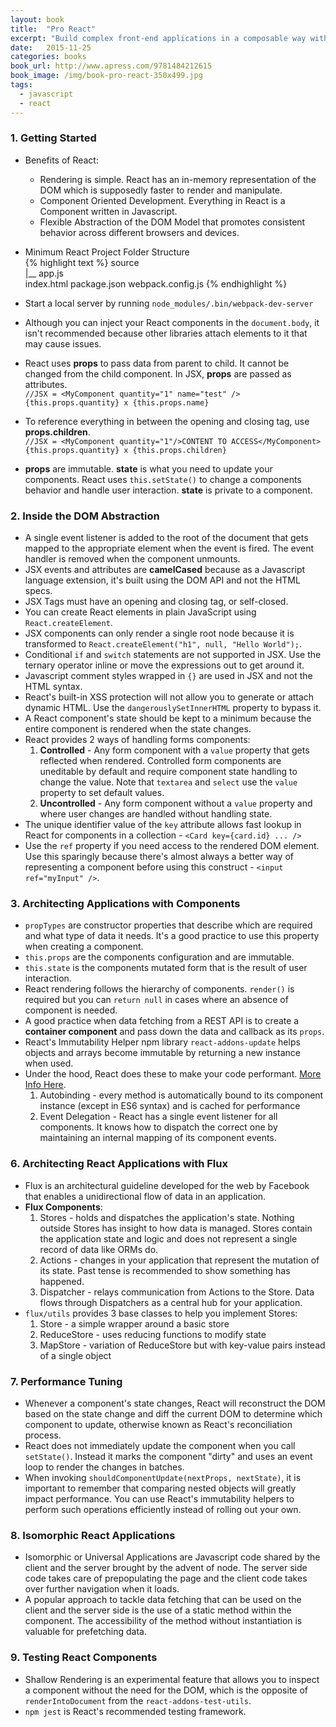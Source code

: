 ```yaml
---
layout: book
title:  "Pro React"
excerpt: "Build complex front-end applications in a composable way with React 15"
date:   2015-11-25
categories: books
book_url: http://www.apress.com/9781484212615
book_image: /img/book-pro-react-350x499.jpg
tags:
  - javascript
  - react
---
```


### 1. Getting Started
* Benefits of React:
    - Rendering is simple. React has an in-memory representation of the DOM which is supposedly faster to render and manipulate.
    - Component Oriented Development. Everything in React is a Component written in Javascript.
    - Flexible Abstraction of the DOM Model that promotes consistent behavior across different browsers and devices.
* Minimum React Project Folder Structure  
{% highlight text %}
source  
|__ app.js  
index.html
package.json
webpack.config.js
{% endhighlight %}

* Start a local server by running `node_modules/.bin/webpack-dev-server`
* Although you can inject your React components in the `document.body`, it isn't recommended because other libraries attach elements to it that may cause issues.
* React uses **props** to pass data from parent to child.  It cannot be changed from the child component. In JSX, **props** are passed as attributes.    
    `//JSX = <MyComponent quantity="1" name="test" />`  
    `{this.props.quantity} x {this.props.name}`
* To reference everything in between the opening and closing tag, use **props.children**.  
    `//JSX = <MyComponent quantity="1"/>CONTENT TO ACCESS</MyComponent>`  
    `{this.props.quantity} x {this.props.children}`
* **props** are immutable. **state** is what you need to update your components.  React uses `this.setState()` to change a components behavior and handle user interaction.  **state** is private to a component.
<p></p>

### 2. Inside the DOM Abstraction
* A single event listener is added to the root of the document that gets mapped to the appropriate element when the event is fired.  The event handler is removed when the component unmounts.
* JSX events and attributes are **camelCased** because as a Javascript language extension, it's built using the DOM API and not the HTML specs.  
* JSX Tags must have an opening and closing tag, or self-closed.
* You can create React elements in plain JavaScript using `React.createElement`.
* JSX components can only render a single root node because it is transformed to `React.createElement("h1", null, "Hello World");`.
* Conditional `if` and `switch` statements are not supported in JSX.  Use the ternary operator inline or move the expressions out to get around it.
* Javascript comment styles wrapped in `{}` are used in JSX and not the HTML syntax.
* React's built-in XSS protection will not allow you to generate or attach dynamic HTML.  Use the `dangerouslySetInnerHTML` property to bypass it.
* A React component's state should be kept to a minimum because the entire component is rendered when the state changes.
* React provides 2 ways of handling forms components:
    1.  **Controlled** - Any form component with a `value` property that gets reflected when rendered.  Controlled form components are uneditable by default and require component state handling to change the value.  Note that `textarea` and `select` use the `value` property to set default values.
    2.  **Uncontrolled** - Any form component without a `value` property and where user changes are handled without handling state.
* The unique identifier value of the `key` attribute allows fast lookup in React for components in a collection - `<Card key={card.id} ... />`
* Use the `ref` property if you need access to the rendered DOM element.  Use this sparingly because there's almost always a better way of representing a component before using this construct - `<input ref="myInput" />`.
<p></p>

### 3. Architecting Applications with Components
* `propTypes` are constructor properties that describe which are required and what type of data it needs.  It's a good practice to use this property when creating a component.
* `this.props` are the components configuration and are immutable.
* `this.state` is the components mutated form that is the result of user interaction.
* React rendering follows the hierarchy of components.  `render()` is required but you can `return null` in cases where an absence of component is needed.
* A good practice when data fetching from a REST API is to create a **container component** and pass down the data and callback as its `props`.
* React's Immutability Helper npm library `react-addons-update` helps objects and arrays become immutable by returning a new instance when used.
* Under the hood, React does these to make your code performant. [More Info Here](https://facebook.github.io/react/docs/interactivity-and-dynamic-uis.html#under-the-hood-autobinding-and-event-delegation).
    1. Autobinding - every method is automatically bound to its component instance (except in ES6 syntax) and is cached for performance
    2. Event Delegation - React has a single event listener for all components. It knows how to dispatch the correct one by maintaining an internal mapping of its component events.
<p></p>

### 6. Architecting React Applications with Flux
* Flux is an architectural guideline developed for the web by Facebook that enables a unidirectional flow of data in an application.
* **Flux Components**:
    1.  Stores - holds and dispatches the application's state.  Nothing outside Stores has insight to how data is managed.  Stores contain the application state and logic and does not represent a single record of data like ORMs do.
    2.  Actions - changes in your application that represent the mutation of its state.  Past tense is recommended to show something has happened.
    3.  Dispatcher - relays communication from Actions to the Store.  Data flows through Dispatchers as a central hub for your application.
* `flux/utils` provides 3 base classes to help you implement Stores:
    1.  Store - a simple wrapper around a basic store
    2.  ReduceStore - uses reducing functions to modify state
    3.  MapStore - variation of ReduceStore but with key-value pairs instead of a single object
<p></p>

### 7. Performance Tuning
* Whenever a component's state changes, React will reconstruct the DOM based on the state change and diff the current DOM to determine which component to update, otherwise known as React's reconciliation process.
* React does not immediately update the component when you call `setState()`.  Instead it marks the component "dirty" and uses an event loop to render the changes in batches.
* When invoking `shouldComponentUpdate(nextProps, nextState)`, it is important to remember that comparing nested objects will greatly impact performance.  You can use React's immutability helpers to perform such operations efficiently instead of rolling out your own.
<p></p>

### 8. Isomorphic React Applications
*  Isomorphic or Universal Applications are Javascript code shared by the client and the server brought by the advent of node.  The server side code takes care of prepopulating the page and the client code takes over further navigation when it loads.
*  A popular approach to tackle data fetching that can be used on the client and the server side is the use of a static method within the component.  The accessibility of the method without instantiation is valuable for prefetching data.
<p></p>

### 9. Testing React Components
* Shallow Rendering is an experimental feature that allows you to inspect a component without the need for the DOM, which is the opposite of `renderIntoDocument` from the `react-addons-test-utils`.
* `npm jest` is React's recommended testing framework.